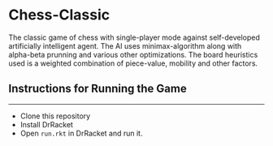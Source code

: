 # Chess-Classic

The classic game of chess with single-player mode against self-developed artificially intelligent agent.
The AI uses minimax-algorithm along with alpha-beta prunning and various other optimizations. The board heuristics used is a weighted combination of piece-value, mobility and other factors.

## Instructions for Running the Game
---
* Clone this repository
* Install DrRacket
* Open `run.rkt` in DrRacket and run it.
